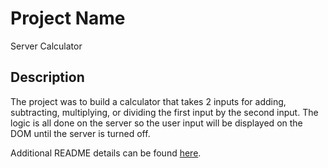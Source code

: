 # Project Name

Server Calculator

## Description

The project was to build a calculator that takes 2 inputs for adding, subtracting, multiplying, or dividing the first input by the second input.  The logic is all done on the server so the user input will be displayed on the DOM until the server is turned off.

Additional README details can be found [here](https://github.com/PrimeAcademy/readme-template/blob/master/README.md).

